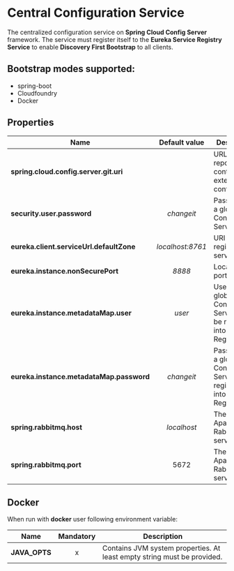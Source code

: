 # Central Configuration Service

The centralized configuration service on __Spring Cloud Config Server__ framework.
The service must register itself to the __Eureka Service Registry Service__ to enable __Discovery First Bootstrap__ to all clients.   

## Bootstrap modes supported:

- spring-boot
- Cloudfoundry
- Docker

## Properties 

| Name | Default value | Description | 
| --- | :---: | --- |
| **spring.cloud.config.server.git.uri** | | URL of GIT repository containing external configuretion |
| **security.user.password** | _changeit_ | Password of a global Configuration Service | 
| **eureka.client.serviceUrl.defaultZone** | _localhost:8761_ | URI of Eureka registry service |
| **eureka.instance.nonSecurePort** | _8888_ |  Local binding port |
| **eureka.instance.metadataMap.user** | _user_ | User of a global Configuration Service. To be registered into Service Registry. | 
| **eureka.instance.metadataMap.password** | _changeit_ | Password of a global Configuration Service to be registered into Service Registry. |
| **spring.rabbitmq.host** | _localhost_ | The host of Apache RabbitMQ service bus | 
| **spring.rabbitmq.port** | 5672  | The port of Apache RabbitMQ service bus | 

## Docker

When run with __docker__ user following environment variable:

|Name|Mandatory|Description|
|---|:---:|---|
|**JAVA_OPTS**|x|Contains JVM system properties. At least empty string must be provided.|

